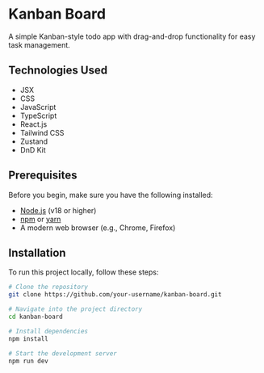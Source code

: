 
# Kanban Board

A simple Kanban-style todo app with drag-and-drop functionality for easy task management.

## Technologies Used

- JSX
- CSS
- JavaScript
- TypeScript
- React.js
- Tailwind CSS
- Zustand
- DnD Kit

## Prerequisites

Before you begin, make sure you have the following installed:

- [Node.js](https://nodejs.org/) (v18 or higher)
- [npm](https://www.npmjs.com/) or [yarn](https://yarnpkg.com/)
- A modern web browser (e.g., Chrome, Firefox)

## Installation

To run this project locally, follow these steps:

```bash
# Clone the repository
git clone https://github.com/your-username/kanban-board.git

# Navigate into the project directory
cd kanban-board

# Install dependencies
npm install

# Start the development server
npm run dev